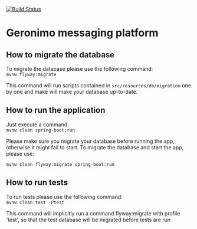 [![Build Status](https://travis-ci.org/Lisikhs/geronimo.svg?branch=develop)](https://travis-ci.org/Lisikhs/geronimo)

# Geronimo messaging platform

## How to migrate the database
To migrate the database please use the following command: \
`mvnw flyway:migrate`

This command will run scripts contained in `src/resources/db/migration` one by one
and make will make your database up-to-date.

## How to run the application
Just execute a command: \
`mvnw clean spring-boot:run`

Please make sure you migrate your database before running the app, otherwise it might fail to start.
To migrate the database and start the app, please use:

`mvnw clean flyway:migrate spring-boot:run`

## How to run tests
To run tests please use the following command: \
`mvnw clean test -Ptest`

This command will implicitly run a command flyway:migrate with profile 'test', 
so that the test database will be migrated before tests are run
